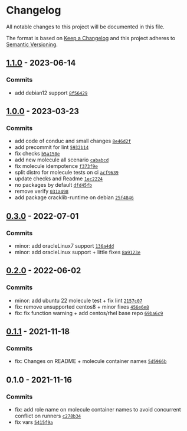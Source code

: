 # Changelog

All notable changes to this project will be documented in this file.

The format is based on [Keep a Changelog](https://keepachangelog.com/en/1.0.0/)
and this project adheres to [Semantic Versioning](https://semver.org/spec/v2.0.0.html).

## [1.1.0](https://github.com/lotusnoir/ansible-system_packages/compare/1.0.0...1.1.0) - 2023-06-14

### Commits

- add debian12 support [`8f56429`](https://github.com/lotusnoir/ansible-system_packages/commit/8f56429236068da6dd7a7394754ee602af8a0394)

## [1.0.0](https://github.com/lotusnoir/ansible-system_packages/compare/0.3.0...1.0.0) - 2023-03-23

### Commits

- add code of conduc and small changes [`8e46d2f`](https://github.com/lotusnoir/ansible-system_packages/commit/8e46d2fad72ddab7e6f20509d478eb567c135bb7)
- add precommit for lint [`5932b14`](https://github.com/lotusnoir/ansible-system_packages/commit/5932b14d618f826ace49ef1799df81d0d56fdd4b)
- fix checks [`b5a150e`](https://github.com/lotusnoir/ansible-system_packages/commit/b5a150e70ea25b70ba06f4a4f40af707dc73dc29)
- add new molecule all scenario [`cababcd`](https://github.com/lotusnoir/ansible-system_packages/commit/cababcd19daa81d77d1d6ec2a876afe4ede3e1f2)
- fix molecule idempotence [`f373f9e`](https://github.com/lotusnoir/ansible-system_packages/commit/f373f9e442fba1e716838d9d606ade7be01769cf)
- split distro for molecule tests on ci [`acf9639`](https://github.com/lotusnoir/ansible-system_packages/commit/acf963952ff95dd44ba87451543361313a3a3323)
- update checks and Readme [`1ec2224`](https://github.com/lotusnoir/ansible-system_packages/commit/1ec2224d6fb09c966c0597dd3e302e4afea2b7f4)
- no packages by default [`dfd45fb`](https://github.com/lotusnoir/ansible-system_packages/commit/dfd45fb452c2fe02da7f18bfdb3d8a7279157d58)
- remove verify [`031a498`](https://github.com/lotusnoir/ansible-system_packages/commit/031a498f3b297e352f2ec4b1498da88c1d4f3675)
- add package cracklib-runtime on debian [`25f4846`](https://github.com/lotusnoir/ansible-system_packages/commit/25f484692267a255d175e2ca6e1067d68652d555)

## [0.3.0](https://github.com/lotusnoir/ansible-system_packages/compare/0.2.0...0.3.0) - 2022-07-01

### Commits

- minor: add oracleLinux7 support [`136a4dd`](https://github.com/lotusnoir/ansible-system_packages/commit/136a4dd7c040775910adb18a43b02bb52046434a)
- minor: add oracleLinux support + little fixes [`8a9123e`](https://github.com/lotusnoir/ansible-system_packages/commit/8a9123e447ddf86e92c1ad264a12592a709377d0)

## [0.2.0](https://github.com/lotusnoir/ansible-system_packages/compare/0.1.1...0.2.0) - 2022-06-02

### Commits

- minor: add ubuntu 22 molecule test + fix lint [`2157c07`](https://github.com/lotusnoir/ansible-system_packages/commit/2157c072e4789045d9fd907cbdae232e5017437d)
- fix: remove unsupported centos8 + minor fixes [`456e6e8`](https://github.com/lotusnoir/ansible-system_packages/commit/456e6e885c625f86f042adb48f4db6bf6f0e22fa)
- fix: fix function warning + add centos/rhel base repo [`69ba6c9`](https://github.com/lotusnoir/ansible-system_packages/commit/69ba6c948f125a77eb87cdd467d5fbd223f4d5d7)

## [0.1.1](https://github.com/lotusnoir/ansible-system_packages/compare/0.1.0...0.1.1) - 2021-11-18

### Commits

- fix: Changes on README + molecule container names [`5d5966b`](https://github.com/lotusnoir/ansible-system_packages/commit/5d5966b08181410dfa0bcbb9112cee598fd5caa5)

## 0.1.0 - 2021-11-16

### Commits

- fix: add role name on molecule container names to avoid concurrent conflict on runners [`c278b34`](https://github.com/lotusnoir/ansible-system_packages/commit/c278b342016c46c4a2435de8b8d40c792cc5bc93)
- fix vars [`5415f9a`](https://github.com/lotusnoir/ansible-system_packages/commit/5415f9a9ac41b749a12890d0cb91bb61301a9716)
